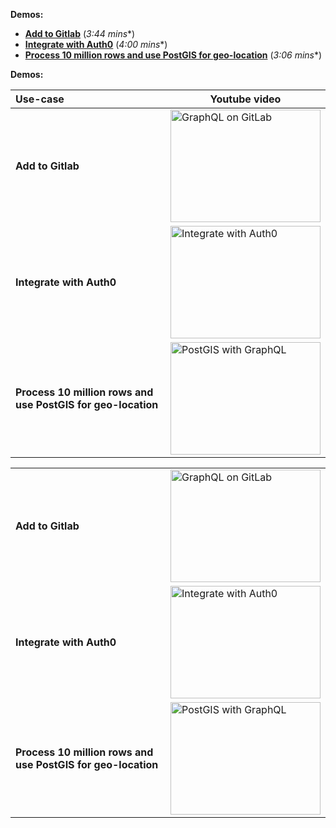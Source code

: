 
**Demos:**


* [**Add to Gitlab**](https://www.youtube.com/watch?v=a2AhxKqd82Q) (*3:44 mins**)
* [**Integrate with Auth0**](https://www.youtube.com/watch?v=15ITBYnccgc) (*4:00 mins**)
* [**Process 10 million rows and use PostGIS for geo-location**](https://www.youtube.com/watch?v=tsY573yyGWA) (*3:06 mins**)

**Demos:**

| Use-case          | Youtube video |
|:---------------|---------------|
| **Add to Gitlab** | <a href="http://www.youtube.com/watch?feature=player_embedded&v=a2AhxKqd82Q" target="_blank"><img src="https://img.youtube.com/vi/a2AhxKqd82Q/hqdefault.jpg" alt="GraphQL on GitLab" width="240" height="180" /></a> |
| **Integrate with Auth0** | <a href="http://www.youtube.com/watch?feature=player_embedded&v=15ITBYnccgc" target="_blank"><img src="https://img.youtube.com/vi/15ITBYnccgc/hqdefault.jpg" alt="Integrate with Auth0" width="240" height="180" /></a> |
| **Process 10 million rows and use PostGIS for geo-location** | <a href="http://www.youtube.com/watch?feature=player_embedded&v=tsY573yyGWA" target="_blank"><img src="https://img.youtube.com/vi/tsY573yyGWA/hqdefault.jpg" alt="PostGIS with GraphQL" width="240" height="180" /></a> |


|           |  |
|:---------------|---------------|
| **Add to Gitlab** | <a href="http://www.youtube.com/watch?feature=player_embedded&v=a2AhxKqd82Q" target="_blank"><img src="https://img.youtube.com/vi/a2AhxKqd82Q/hqdefault.jpg" alt="GraphQL on GitLab" width="240" height="180" /></a> |
| **Integrate with Auth0** | <a href="http://www.youtube.com/watch?feature=player_embedded&v=15ITBYnccgc" target="_blank"><img src="https://img.youtube.com/vi/15ITBYnccgc/hqdefault.jpg" alt="Integrate with Auth0" width="240" height="180" /></a> |
| **Process 10 million rows and use PostGIS for geo-location** | <a href="http://www.youtube.com/watch?feature=player_embedded&v=tsY573yyGWA" target="_blank"><img src="https://img.youtube.com/vi/tsY573yyGWA/hqdefault.jpg" alt="PostGIS with GraphQL" width="240" height="180" /></a> |
